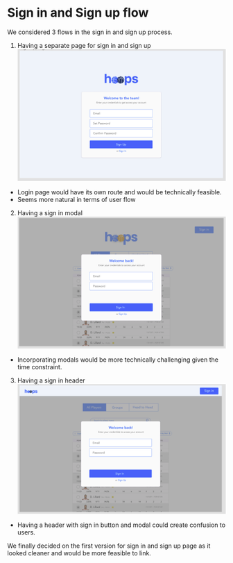 # Sign in and Sign up flow 

We considered 3 flows in the sign in and sign up process. 

1. Having a separate page for sign in and sign up 
![separate page](separate_page.png)

- Login page would have its own route and would be technically feasible. 
- Seems more natural in terms of user flow

2. Having a sign in modal 
![modal](modal.png)

- Incorporating modals would be more technically challenging given the time constraint. 


3. Having a sign in header 
![modal with header](modal_w_header.png)
- Having a header with sign in button and modal could create confusion to users. 

We finally decided on the first version for sign in and sign up page as it looked cleaner and would be more feasible to link. 